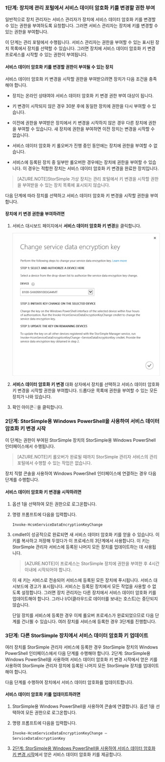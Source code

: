 
### 1단계: 장치에 관리 포털에서 서비스 데이터 암호화 키를 변경할 권한 부여

일반적으로 장치 관리자는 서비스 관리자가 장치에 서비스 데이터 암호화 키를 변경할 수 있는 권한을 부여하도록 요청합니다. 그러면 서비스 관리자는 장치에 키를 변경할 수 있는 권한을 부여합니다.

이 단계는 관리 포털에서 수행됩니다. 서비스 관리자는 권한을 부여할 수 있는 표시된 장치 목록에서 장치를 선택할 수 있습니다. 그러면 장치에 서비스 데이터 암호화 키 변경 프로세스를 시작할 수 있는 권한이 부여됩니다.

#### 서비스 데이터 암호화 키를 변경할 권한이 부여될 수 있는 장치

서비스 데이터 암호화 키 변경을 시작할 권한을 부여받으려면 장치가 다음 조건을 충족해야 합니다.

- 장치는 온라인 상태여야 서비스 데이터 암호화 키 변경 권한 부여 대상이 됩니다.

- 키 변경이 시작되지 않은 경우 30분 후에 동일한 장치에 권한을 다시 부여할 수 있습니다.

- 이전에 권한을 부여받은 장치에서 키 변경을 시작하지 않은 경우 다른 장치에 권한을 부여할 수 있습니다. 새 장치에 권한을 부여하면 이전 장치는 변경을 시작할 수 없습니다.

- 서비스 데이터 암호화 키 롤오버가 진행 중인 동안에는 장치에 권한을 부여할 수 없습니다.

- 서비스에 등록된 장치 중 일부만 롤오버한 경우에는 장치에 권한을 부여할 수 있습니다. 이 경우는 적합한 장치는 서비스 데이터 암호화 키 변경을 완료한 장치입니다.

> [AZURE.NOTE]StorSimple 가상 장치는 관리 포털에서 키 변경을 시작할 권한을 부여받을 수 있는 장치 목록에 표시되지 않습니다.

다음 단계에 따라 장치를 선택하고 서비스 데이터 암호화 키 변경을 시작할 권한을 부여합니다.

#### 장치에 키 변경 권한을 부여하려면

1. 서비스 대시보드 페이지에서 **서비스 데이터 암호화 키 변경**을 클릭합니다.

    ![서비스 암호화 키 변경](./media/storsimple-change-data-encryption-key/HCS_ChangeServiceDataEncryptionKey-include.png)

2. **서비스 데이터 암호화 키 변경** 대화 상자에서 장치를 선택하고 서비스 데이터 암호화 키 변경을 시작할 권한을 부여합니다. 드롭다운 목록에 권한을 부여할 수 있는 모든 장치가 나와 있습니다.

3. 확인 아이콘![확인 아이콘](./media/storsimple-change-data-encryption-key/HCS_CheckIcon-include.png)을 클릭합니다.

### 2단계: StorSimple용 Windows PowerShell을 사용하여 서비스 데이터 암호화 키 변경 시작

이 단계는 권한이 부여된 StorSimple 장치의 StorSimple용 Windows PowerShell 인터페이스에서 수행됩니다.

> [AZURE.NOTE]키 롤오버가 완료될 때까지 StorSimple 관리자 서비스의 관리 포털에서 수행할 수 있는 작업은 없습니다.

장치 직렬 콘솔을 사용하여 Windows PowerShell 인터페이스에 연결하는 경우 다음 단계를 수행합니다.

#### 서비스 데이터 암호화 키 변경을 시작하려면

1. 옵션 1을 선택하여 모든 권한으로 로그온합니다.

2. 명령 프롬프트에 다음을 입력합니다.

     `Invoke-HcsmServiceDataEncryptionKeyChange`

3. cmdlet이 성공적으로 완료되면 새 서비스 데이터 암호화 키를 얻을 수 있습니다. 이 키를 복사하고 저장해 두었다가 이 프로세스의 3단계에서 사용합니다. 이 키는 StorSimple 관리자 서비스에 등록된 나머지 모든 장치를 업데이트하는 데 사용됩니다.

    > [AZURE.NOTE]이 프로세스는 StorSimple 장치에 권한을 부여한 후 4시간 이내에 시작되어야 합니다.

    이 새 키는 서비스로 전송되어 서비스에 등록된 모든 장치에 푸시됩니다. 서비스 대시보드에 경고가 표시됩니다. 서비스는 등록된 장치에서 모든 작업을 사용할 수 없도록 설정합니다. 그러면 장치 관리자는 다른 장치에서 서비스 데이터 암호화 키를 업데이트해야 합니다. 그러나 I/O(클라우드로 데이터를 보내는 호스트)는 중단되지 않습니다.

    단일 장치를 서비스에 등록한 경우 이제 롤오버 프로세스가 완료되었으므로 다음 단계를 건너뛸 수 있습니다. 여러 장치를 서비스에 등록한 경우 3단계를 진행합니다.

### 3단계: 다른 StorSimple 장치에서 서비스 데이터 암호화 키 업데이트

여러 장치를 StorSimple 관리자 서비스에 등록한 경우 StorSimple 장치의 Windows PowerShell 인터페이스에서 다음 단계를 수행해야 합니다. 2단계: StorSimple용 Windows PowerShell을 사용하여 서비스 데이터 암호화 키 변경 시작에서 얻은 키를 사용하여 StorSimple 관리자 장치에 등록된 나머지 모든 StorSimple 장치를 업데이트해야 합니다.

다음 단계를 수행하여 장치에서 서비스 데이터 암호화를 업데이트합니다.

#### 서비스 데이터 암호화 키를 업데이트하려면

1. StorSimple용 Windows PowerShell을 사용하여 콘솔에 연결합니다. 옵션 1을 선택하여 모든 권한으로 로그온합니다.

2. 명령 프롬프트에 다음을 입력합니다.

    `Invoke-HcsmServiceDataEncryptionKeyChange – ServiceDataEncryptionKey`

3. [2단계: StorSimple용 Windows PowerShell을 사용하여 서비스 데이터 암호화 키 변경 시작](##to-initiate-the-service-data-encryption-key-change)에서 얻은 서비스 데이터 암호화 키를 제공합니다.

<!---HONumber=July15_HO1-->